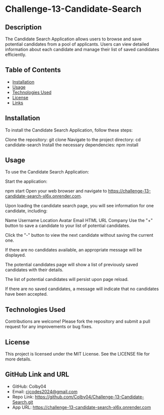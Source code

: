 # Challenge-13-Candidate-Search

## Description
The Candidate Search Application allows users to browse and save potential candidates from a pool of applicants. Users can view detailed information about each candidate and manage their list of saved candidates efficiently.

## Table of Contents
- [Installation](#installation)
- [Usage](#usage)
- [Technologies Used](#technologies)
- [License](#license)
- [Links](#links)

## Installation

To install the Candidate Search Application, follow these steps:

Clone the repository:
git clone <repository-url>
Navigate to the project directory:
cd candidate-search
Install the necessary dependencies:
npm install

## Usage
To use the Candidate Search Application:

Start the application:

npm start
Open your web browser and navigate to https://challenge-13-candidate-search-xl6x.onrender.com.

Upon loading the candidate search page, you will see information for one candidate, including:

Name
Username
Location
Avatar
Email
HTML URL
Company
Use the "+" button to save a candidate to your list of potential candidates.

Click the "-" button to view the next candidate without saving the current one.

If there are no candidates available, an appropriate message will be displayed.

The potential candidates page will show a list of previously saved candidates with their details.

The list of potential candidates will persist upon page reload.

If there are no saved candidates, a message will indicate that no candidates have been accepted.

## Technologies Used 
Contributions are welcome! Please fork the repository and submit a pull request for any improvements or bug fixes.

## License
This project is licensed under the MIT License. See the LICENSE file for more details.

## GitHub Link and URL
- GitHub: Colby04
- Email: cjcodes2024@gmail.com
- Repo Link: https://github.com/Colby04/Challenge-13-Candidate-Search.git
- App URL: https://challenge-13-candidate-search-xl6x.onrender.com




